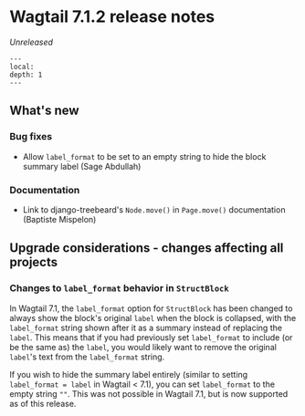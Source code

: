 # Wagtail 7.1.2 release notes

_Unreleased_

```{contents}
---
local:
depth: 1
---
```

## What's new

### Bug fixes

 * Allow `label_format` to be set to an empty string to hide the block summary label (Sage Abdullah)

### Documentation

 * Link to django-treebeard's `Node.move()` in `Page.move()` documentation (Baptiste Mispelon)

## Upgrade considerations - changes affecting all projects

### Changes to `label_format` behavior in `StructBlock`

In Wagtail 7.1, the `label_format` option for `StructBlock` has been changed to always show the block's original `label` when the block is collapsed, with the `label_format` string shown after it as a summary instead of replacing the `label`. This means that if you had previously set `label_format` to include (or be the same as) the `label`, you would likely want to remove the original `label`'s text from the `label_format` string.

If you wish to hide the summary label entirely (similar to setting `label_format = label` in Wagtail < 7.1), you can set `label_format` to the empty string `""`. This was not possible in Wagtail 7.1, but is now supported as of this release.
